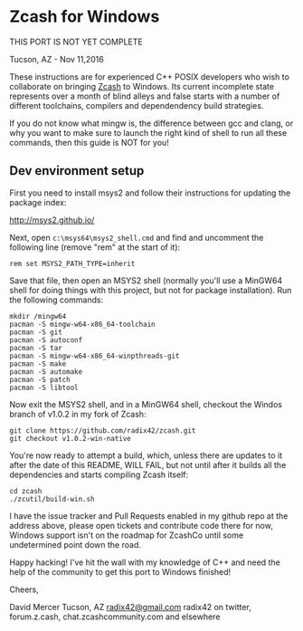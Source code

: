 Zcash for Windows
=================

THIS PORT IS NOT YET COMPLETE

Tucson, AZ - Nov 11,2016

These instructions are for experienced C++ POSIX developers who wish
to collaborate on bringing [Zcash](https//z.cash/) to Windows. Its current
incomplete state represents over a month of blind alleys and false starts
with a number of different toolchains, compilers and dependendency build
strategies.

If you do not know what mingw is, the difference between gcc and clang, or
why you want to make sure to launch the right kind of shell to run all these
commands, then this guide is NOT for you!

Dev environment setup
---------------------

First you need to install msys2 and follow their instructions for updating the
package index:

http://msys2.github.io/

Next, open ```c:\msys64\msys2_shell.cmd``` and find and uncomment the following line
(remove "rem" at the start of it):

```rem set MSYS2_PATH_TYPE=inherit```

Save that file, then open an MSYS2 shell (normally you'll use a MinGW64 shell for
doing things with this project, but not for package installation). Run the following
commands:

```
mkdir /mingw64
pacman -S mingw-w64-x86_64-toolchain
pacman -S git
pacman -S autoconf
pacman -S tar
pacman -S mingw-w64-x86_64-winpthreads-git
pacman -S make
pacman -S automake
pacman -S patch
pacman -S libtool
```

Now exit the MSYS2 shell, and in a MinGW64 shell, checkout the Windos branch of v1.0.2
in my fork of Zcash:

```
git clone https://github.com/radix42/zcash.git
git checkout v1.0.2-win-native
```

You're now ready to attempt a build, which, unless there are updates to it after the date
of this README, WILL FAIL, but not until after it builds all the dependencies and starts
compiling Zcash itself:

```
cd zcash
./zcutil/build-win.sh
```

I have the issue tracker and Pull Requests enabled in my github repo at the address above,
please open tickets and contribute code there for now, Windows support isn't on the roadmap
for ZcashCo until some undetermined point down the road.

Happy hacking! I've hit the wall with my knowledge of C++ and need the help of the community
to get this port to Windows finished!

Cheers,

David Mercer
Tucson, AZ
radix42@gmail.com
radix42 on twitter,
forum.z.cash, chat.zcashcommunity.com
and elsewhere
